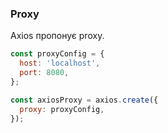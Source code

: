 ### Proxy
Axios пропонує proxy.
```javascript
const proxyConfig = {
  host: 'localhost',
  port: 8080,
};

const axiosProxy = axios.create({
  proxy: proxyConfig,
});
```
